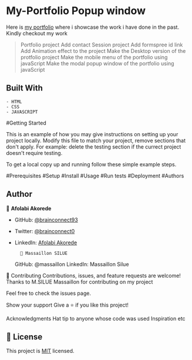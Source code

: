 # My-Portfolio Popup window

Here is [my portfolio](https://brainconnect93.github.io/My-Portfolio/) where i showcase the work i have done in the past. 
Kindly checkout my work

> Portfolio project
> Add contact Session project
> Add formspree id link
> Add Animation effect to the project
> Make the Desktop version of the protfolio project
> Make the mobile menu of the portfolio using javaScript
> Make the modal popup window of the portfolio using javaScript


## Built With

    - HTML
    - CSS
    - JAVASCRIPT

#Getting Started

This is an example of how you may give instructions on setting up your project locally. Modify this file to match your project, remove sections that don't apply. For example: delete the testing section if the currect project doesn't require testing.

To get a local copy up and running follow these simple example steps.

#Prerequisites
#Setup
#Install
#Usage
#Run tests
#Deployment
#Authors
## Author
👤 **Afolabi Akorede**

- GitHub: [@brainconnect93](https://github.com/brainconnect93)
- Twitter: [@brainconnect0](https://twitter.com/brainconnect0)
- LinkedIn: [Afolabi Akorede](https://linkedin.com/in/brainconnect93)

        👤 Massaillon SILUE

    GitHub: @massaillon
    LinkedIn: Massaillon Silue

🤝 Contributing
Contributions, issues, and feature requests are welcome!
Thanks to M.SILUE Massaillon for contributing on my project

Feel free to check the issues page.

Show your support
Give a ⭐️ if you like this project!

Acknowledgments
Hat tip to anyone whose code was used
Inspiration
etc


## 📝 License

This project is [MIT](./MIT.md) licensed.
